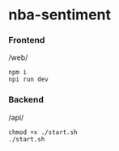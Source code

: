 # nba-sentiment

### Frontend

/web/

```
npm i
npi run dev
```

### Backend

/api/

```
chmod +x ./start.sh
./start.sh
```